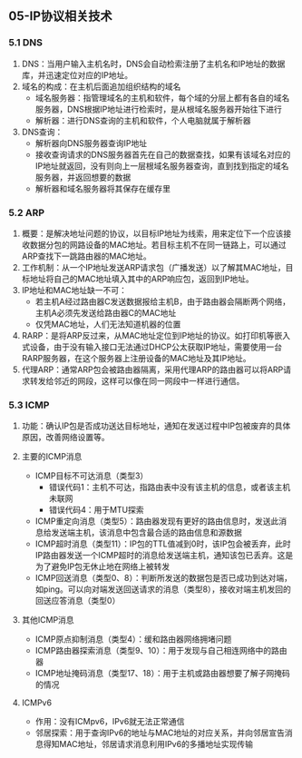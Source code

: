 ## 05-IP协议相关技术

### 5.1 DNS

1. DNS：当用户输入主机名时，DNS会自动检索注册了主机名和IP地址的数据库，并迅速定位对应的IP地址。
2. 域名的构成：在主机后面追加组织结构的域名
   - 域名服务器：指管理域名的主机和软件，每个域的分层上都有各自的域名服务器，DNS根据IP地址进行检索时，是从根域名服务器开始往下进行
   - 解析器：进行DNS查询的主机和软件，个人电脑就属于解析器
3. DNS查询：
   - 解析器向DNS服务器查询IP地址
   - 接收查询请求的DNS服务器首先在自己的数据查找，如果有该域名对应的IP地址就返回，没有则向上一层根域名服务器查询，直到找到指定的域名服务器，并返回想要的数据
   - 解析器和域名服务器将其保存在缓存里

### 5.2 ARP

1. 概要：是解决地址问题的协议，以目标IP地址为线索，用来定位下一个应该接收数据分包的网路设备的MAC地址。若目标主机不在同一链路上，可以通过ARP查找下一跳路由器的MAC地址。
2. 工作机制：从一个IP地址发送ARP请求包（广播发送）以了解其MAC地址，目标地址将自己的MAC地址填入其中的ARP响应包，返回到IP地址。
3. IP地址和MAC地址缺一不可：
   - 若主机A经过路由器C发送数据报给主机B，由于路由器会隔断两个网络，主机A必须先发送给路由器C的MAC地址
   - 仅凭MAC地址，人们无法知道机器的位置
4. RARP：是将ARP反过来，从MAC地址定位到IP地址的协议。如打印机等嵌入式设备，由于没有输入接口无法通过DHCP公太获取IP地址，需要使用一台RARP服务器，在这个服务器上注册设备的MAC地址及其IP地址。
5. 代理ARP：通常ARP包会被路由器隔离，采用代理ARP的路由器可以将ARP请求转发给邻近的网段，这样可以像在同一网段中一样进行通信。

### 5.3 ICMP

1. 功能：确认IP包是否成功送达目标地址，通知在发送过程中IP包被废弃的具体原因，改善网络设置等。

2. 主要的ICMP消息

   - ICMP目标不可达消息（类型3）
     - 错误代码1：主机不可达，指路由表中没有该主机的信息，或者该主机未联网
     - 错误代码4：用于MTU探索
   - ICMP重定向消息（类型5）：路由器发现有更好的路由信息时，发送此消息给发送端主机，该消息中包含最合适的路由信息和源数据
   - ICMP超时消息（类型11）：IP包的TTL值减到0时，该IP包会被丢弃，此时IP路由器发送一个ICMP超时的消息给发送端主机，通知该包已丢弃。这是为了避免IP包无休止地在网络上被转发
   - ICMP回送消息（类型0、8）：判断所发送的数据包是否已成功到达对端，如ping。可以向对端发送回送请求的消息（类型8），接收对端主机发回的回送应答消息（类型0）

3. 其他ICMP消息

   - ICMP原点抑制消息（类型4）：缓和路由器网络拥堵问题
   - ICMP路由器探索消息（类型9、10）：用于发现与自己相连网络中的路由器
   - ICMP地址掩码消息（类型17、18）：用于主机或路由器想要了解子网掩码的情况

4. ICMPv6

   - 作用：没有ICMpv6，IPv6就无法正常通信
   - 邻居探索：用于查询IPv6的地址与MAC地址的对应关系，并向邻居宣告消息得知MAC地址，邻居请求消息利用IPv6的多播地址实现传输

   
